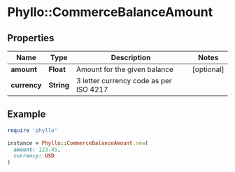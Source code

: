 # Phyllo::CommerceBalanceAmount

## Properties

| Name | Type | Description | Notes |
| ---- | ---- | ----------- | ----- |
| **amount** | **Float** | Amount for the given balance | [optional] |
| **currency** | **String** | 3 letter currency code as per ISO 4217 |  |

## Example

```ruby
require 'phyllo'

instance = Phyllo::CommerceBalanceAmount.new(
  amount: 123.45,
  currency: USD
)
```

